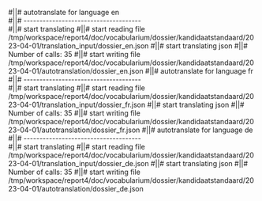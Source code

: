 #||# autotranslate for language en  
#||# -------------------------------------  
#||# start translating
#||# start reading file /tmp/workspace/report4/doc/vocabularium/dossier/kandidaatstandaard/2023-04-01/translation_input/dossier_en.json
#||# start translating json
#||# Number of calls: 35
#||# start writing file /tmp/workspace/report4/doc/vocabularium/dossier/kandidaatstandaard/2023-04-01/autotranslation/dossier_en.json
#||# autotranslate for language fr  
#||# -------------------------------------  
#||# start translating
#||# start reading file /tmp/workspace/report4/doc/vocabularium/dossier/kandidaatstandaard/2023-04-01/translation_input/dossier_fr.json
#||# start translating json
#||# Number of calls: 35
#||# start writing file /tmp/workspace/report4/doc/vocabularium/dossier/kandidaatstandaard/2023-04-01/autotranslation/dossier_fr.json
#||# autotranslate for language de  
#||# -------------------------------------  
#||# start translating
#||# start reading file /tmp/workspace/report4/doc/vocabularium/dossier/kandidaatstandaard/2023-04-01/translation_input/dossier_de.json
#||# start translating json
#||# Number of calls: 35
#||# start writing file /tmp/workspace/report4/doc/vocabularium/dossier/kandidaatstandaard/2023-04-01/autotranslation/dossier_de.json
